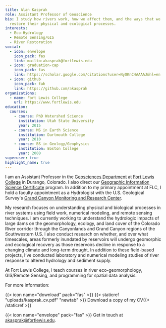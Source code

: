 ```yaml
---
title: Alan Kasprak
role: Assistant Professor of Geoscience
bio: I study how rivers work, how we affect them, and the ways that we can
  restore their physical and ecological processes.
interests:
  - Eco-Hydrology
  - Remote Sensing/GIS
  - River Restoration
social:
  - icon: envelope
    icon_pack: fas
    link: mailto:akasprak@fortlewis.edu
  - icon: graduation-cap
    icon_pack: fas
    link: https://scholar.google.com/citations?user=NyOKnC4AAAAJ&hl=en
  - icon: github
    icon_pack: fab
    link: https://github.com/akasprak
organizations:
  - name: Fort Lewis College
    url: https://www.fortlewis.edu
education:
  courses:
    - course: PhD Watershed Science
      institution: Utah State University
      year: 2015
    - course: MS in Earth Science
      institution: Dartmouth College
      year: 2010
    - course: BS in Geology/Geophysics
      institution: Boston College
      year: 2008
superuser: true
highlight_name: true
---
```

I am an Assistant Professor in the [Geosciences Department](https://www.fortlewis.edu/academics/schools-departments/departments/geosciences-department/geosciences-home) at  [Fort Lewis College](https://www.fortlewis.edu/) in Durango, Colorado. I also direct our [Geographic Information Science Certificate](https://www.fortlewis.edu/academics/schools-departments/departments/geosciences-department/about-our-program/gis-certificate) program. In addition to my primary appointment at FLC, I hold a faculty appointment as a Hydrologist with the U.S. Geological Survey's [Grand Canyon Monitoring and Research Center](https://www.usgs.gov/centers/sbsc/about/gcmrc).

My research focuses on understanding physical and biological processes in river systems using field work, numerical modeling, and remote sensing techniques. I am currently working to understand the hydrologic impacts of large dams on the geomorphology, ecology, and land cover of the Colorado River corridor through the Canyonlands and Grand Canyon regions of the Southwestern U.S. I also conduct research on whether, and over what timescales, areas formerly inundated by reservoirs will undergo geomorphic and ecological recovery as those reservoirs decline in response to a changing climate and long-term drought. In addition to these field-based projects, I’ve conducted laboratory and numerical modeling studies of river response to altered hydrology and sediment supply.

At Fort Lewis College, I teach courses in river eco-geomorphology, GIS/Remote Sensing, and programming for spatial data analysis.

 For more information:

 {{< icon name="download" pack="fas" >}} {{< staticref "uploads/kasprak_cv.pdf" "newtab" >}} Download a copy of my CV{{< /staticref >}} 

 {{< icon name="envelope" pack="fas" >}} Get in touch at akasprak@fortlewis.edu.